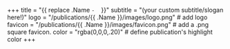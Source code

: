 +++
title = "{{ replace .Name `-` ` ` }}"
subtitle = "(your custom subtitle/slogan here!)"
logo = "/publications/{{ .Name }}/images/logo.png" # add logo
favicon = "/publications/{{ .Name }}/images/favicon.png" # add a .png square favicon.
color = "rgba(0,0,0,.20)" # define publication's highlight color
+++
